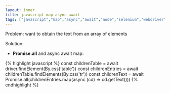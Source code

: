 ```yaml
---
layout: inner
title: javascript map async await
tags: ["javascript","map","async","await","node","selenium","webdriver"]
---
```

Problem: want to obtain the text from an array of elements

Solution:

* <b>Promise.all</b> and async await map:

{% highlight javascript %}
const childrenTable = await driver.findElement(By.css('table'))
const childrenEntries = await childrenTable.findElements(By.css('tr'))
const childrenText = await Promise.all(childrenEntries.map(async (cd) => cd.getText()))
{% endhighlight %}